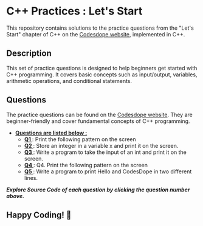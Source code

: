 # C++ Practices : Let's Start

This repository contains solutions to the practice questions from the "Let's Start" chapter of C++ on the [Codesdope website](https://www.codesdope.com/practice/cpp-lets-start/), implemented in C++.

## Description

This set of practice questions is designed to help beginners get started with C++ programming. It covers basic concepts such as input/output, variables, arithmetic operations, and conditional statements.

## Questions

The practice questions can be found on the [Codesdope website](https://www.codesdope.com/practice/cpp-lets-start/). They are beginner-friendly and cover fundamental concepts of C++ programming.<br>
- **<u>Questions are listed below :</u>**
    + **[Q1 ](/01_Lets_Start/Q1.cpp)** : Print the following pattern on the screen
    + **[Q2 ](/01_Lets_Start/Q2.cpp)** : Store an integer in a variable x and print it on the screen.
    + **[Q3 ](/01_Lets_Start/Q3.cpp)** : Write a program to take the input of an int and print it on the screen.
    + **[Q4 ](/01_Lets_Start/Q4.cpp)** : Q4. Print the following pattern on the screen
    + **[Q5 ](/01_Lets_Start/Q5.cpp)** : Write a program to print Hello and CodesDope in two different lines.

***Explore Source Code of each question by clicking the question number above.***



## Happy Coding! 🚀
